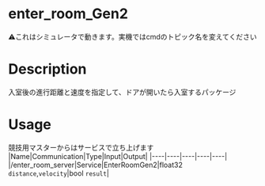 # enter_room_Gen2

:warning:これはシミュレータで動きます。実機ではcmdのトピック名を変えてください

# Description
入室後の進行距離と速度を指定して、ドアが開いたら入室するパッケージ

# Usage
競技用マスターからはサービスで立ち上げます
|Name|Communication|Type|Input|Output|
|----|----|----|----|----|
|/enter_room_server|Service|EnterRoomGen2|float32 `distance`,`velocity`|bool `result`|
